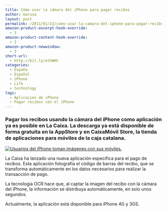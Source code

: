 ```yaml
---
title: Cómo usar la cámara del iPhone para pagar recibos
author: marusa
layout: post
permalink: /2011/01/23/como-usar-la-camara-del-iphone-para-pagar-recibos/
amazon-product-excerpt-hook-override:
  - 3
amazon-product-content-hook-override:
  - 2
amazon-product-newwindow:
  - 3
short-url:
  - http://bit.ly/ethWHC
categories:
  - España
  - Español
  - iPhone
  - Life
  - technology
tags:
  - Aplicacion de iPhone
  - Pagar recibos con el iPhone
---
```

### Pagar los recibos usando la cámara del iPhone como aplicación ya es posible en La Caixa. La descarga ya está disponible de forma gratuita en la AppStore y en CaixaMóvil Store, la tienda de aplicaciones para móviles de la caja catalana.

<div>
  <div>
    <a title="ampliar información" href="http://www.cincodias.com/imagen/tecnorama/Usuarios-iPhone-toman-imagenes-moviles/20100813cdscdstls_1/"> <img src="http://www.cincodias.com/recorte.php/20100813cdscdstls_1/XLCOV467/Ies/Usuarios_iPhone_toman_imagenes_moviles.jpg" alt="Usuarios del iPhone toman imágenes con sus móviles. " /> </a>
  </div>
</div>

<div>
  <p>
    La Caixa ha lanzado una nueva aplicación específica para el pago de recibos. Esta aplicación fotografía el código de barras del recibo, que se transforma automáticamente en los datos necesarios para realizar la transacción de pago.
  </p>
  
  <p>
    La tecnología OCR hace que, al captar la imagen del recibo con la cámara del iPhone, la información se distribuya automáticamente, en solo unos segundos.
  </p>
  
  <p>
    Actualmente, la aplicación está disponible para iPhone 4G y 3GS.
  </p>
</div>